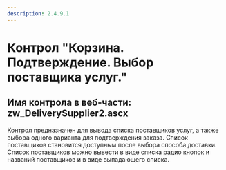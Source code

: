 ```yaml
---
description: 2.4.9.1
---
```


# Контрол "Корзина. Подтверждение. Выбор поставщика услуг."

## Имя контрола в веб-части: zw\_DeliverySupplier2.ascx

Контрол предназначен для вывода списка поставщиков услуг, а также выбора одного варианта для подтверждения заказа. Список поставщиков становится доступным после выбора способа доставки. Список поставщиков можно вывести в виде списка радио кнопок и названий поставщиков и в виде выпадающего списка.

